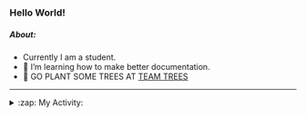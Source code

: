 ### Hello World!

##### About:
- Currently I am a student.
- 🌱 I’m learning how to make better documentation.
- 🌱 GO PLANT SOME TREES AT [TEAM TREES](https://teamtrees.org/)

---
<details>
  <summary>:zap: My Activity:</summary>
  
<!--START_SECTION:waka-->
![Code Time](http://img.shields.io/badge/Code%20Time-1%2C152%20hrs%2043%20mins-blue)

**I'm a Night 🦉** 

```text
🌞 Morning                1430 commits        ██░░░░░░░░░░░░░░░░░░░░░░░   09.18 % 
🌆 Daytime                5527 commits        █████████░░░░░░░░░░░░░░░░   35.48 % 
🌃 Evening                4493 commits        ███████░░░░░░░░░░░░░░░░░░   28.84 % 
🌙 Night                  4127 commits        ███████░░░░░░░░░░░░░░░░░░   26.49 % 
```
📅 **I'm Most Productive on Wednesday** 

```text
Monday                   2337 commits        ████░░░░░░░░░░░░░░░░░░░░░   15.00 % 
Tuesday                  2030 commits        ███░░░░░░░░░░░░░░░░░░░░░░   13.03 % 
Wednesday                3601 commits        ██████░░░░░░░░░░░░░░░░░░░   23.12 % 
Thursday                 1926 commits        ███░░░░░░░░░░░░░░░░░░░░░░   12.36 % 
Friday                   1543 commits        ██░░░░░░░░░░░░░░░░░░░░░░░   09.91 % 
Saturday                 1388 commits        ██░░░░░░░░░░░░░░░░░░░░░░░   08.91 % 
Sunday                   2752 commits        ████░░░░░░░░░░░░░░░░░░░░░   17.67 % 
```


📊 **This Week I Spent My Time On** 

```text
🔥 Editors: 
VS Code                  3 hrs 5 mins        █████████████████████████   100.00 % 

🐱‍💻 Projects: 
giveth-dapps-v2          3 hrs 1 min         ████████████████████████░   97.40 % 
praise                   4 mins              █░░░░░░░░░░░░░░░░░░░░░░░░   02.60 % 
```


 Last Updated on 18/07/2023 17:10:01 UTC
<!--END_SECTION:waka-->
</details>
